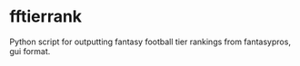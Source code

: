 # fftierrank
Python script for outputting fantasy football tier rankings from fantasypros, gui format.
